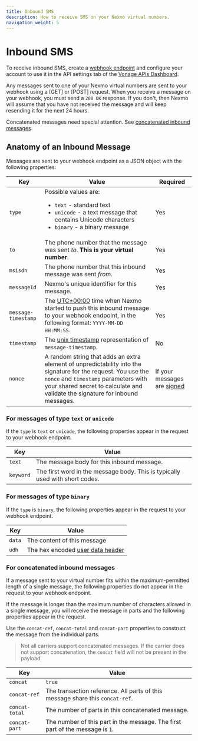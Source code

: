 ```yaml
---
title: Inbound SMS
description: How to receive SMS on your Nexmo virtual numbers.
navigation_weight: 5
---
```


# Inbound SMS

To receive inbound SMS, create a [webhook endpoint](/concepts/guides/webhooks) and configure your account to use it in the API settings tab of the [Vonage APIs Dashboard](https://dashboard.nexmo.com/settings).

Any messages sent to one of your Nexmo virtual numbers are sent to your webhook using a [GET] or [POST] request. When you receive a message on your webhook, you must send a `200 OK` response. If you don't, then Nexmo will assume that you have not received the message and will keep resending it for the next 24 hours.

Concatenated messages need special attention. See [concatenated inbound messages](#for-concatenated-inbound-messages).

## Anatomy of an Inbound Message

Messages are sent to your webhook endpoint as a JSON object with the following properties:

Key | Value | Required
--|--|--
`type` | Possible values are: <ul><li>`text` - standard text</li><li>`unicode` - a text message that contains Unicode characters<li>`binary` - a binary message</li></ul>| Yes
`to` | The phone number that the message was sent *to*. **This is your virtual number**.| Yes
`msisdn` | The phone number that this inbound message was sent *from*. | Yes
`messageId` | Nexmo's unique identifier for this message.| Yes
`message-timestamp` | The [UTC±00:00](https://en.wikipedia.org/wiki/UTC%C2%B100:00) time when Nexmo started to push this inbound message to your webhook endpoint, in the following format: `YYYY-MM-DD HH:MM:SS`.| Yes
`timestamp` | The [unix timestamp](https://www.unixtimestamp.com/) representation of `message-timestamp`. | No
`nonce` | A random string that adds an extra element of unpredictability into the signature for the request. You use the `nonce` and `timestamp` parameters with your shared secret to calculate and validate the signature for inbound messages. | If your messages are [signed](/concepts/guides/signing-messages)


### For messages of type `text` or `unicode`

If the `type` is `text` or `unicode`, the following properties appear in the request to your webhook endpoint.

Key | Value 
-- | -- 
`text` | The message body for this inbound message.
`keyword` | The first word in the message body. This is typically used with short codes.

### For messages of type `binary`

If the `type` is `binary`, the following properties appear in the request to your webhook endpoint.

Key | Value 
-- | -- 
`data` | The content of this message 
`udh` | The hex encoded [user data header](https://en.wikipedia.org/wiki/User_Data_Header) 

### For concatenated inbound messages

If a message sent to your virtual number fits within the maximum-permitted length of a single message, the following properties do not appear in the request to your webhook endpoint.

If the message is longer than the maximum number of characters allowed in a single message, you will receive the message in parts and the following properties appear in the request.

Use the `concat-ref`, `concat-total` and `concat-part` properties to construct the message from the individual parts.

> Not all carriers support concatenated messages. If the carrier does not support concatenation, the `concat` field will not be present in the payload.

Key | Value 
-- | -- 
`concat` | `true` 
`concat-ref` | The transaction reference. All parts of this message share this `concat-ref`.
`concat-total` | The number of parts in this concatenated message.
`concat-part` | The number of this part in the message. The first part of the message is `1`.

